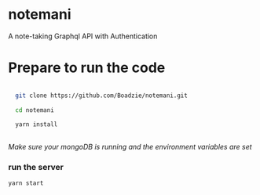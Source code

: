 # notemani
A note-taking Graphql API with Authentication


# Prepare to run the code
```bash

  git clone https://github.com/Boadzie/notemani.git
  
  cd notemani
  
  yarn install
  
```

*Make sure your mongoDB is running and the environment variables are set*

### run the server
```bash 
yarn start

```
